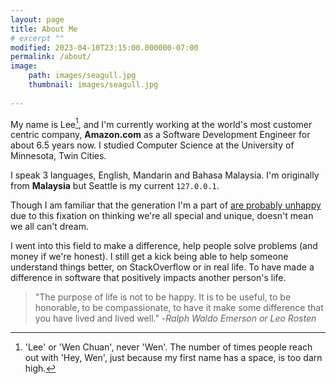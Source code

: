 ```yaml
---
layout: page
title: About Me
# excerpt ""
modified: 2023-04-10T23:15:00.000000-07:00
permalink: /about/
image:
    path: images/seagull.jpg
    thumbnail: images/seagull.jpg
  
---
```


My name is Lee[^1], and I'm currently working at the world's most customer centric company, **Amazon.com** as a Software Development Engineer for about 6.5 years now. I studied Computer Science at the University of Minnesota, Twin Cities. 

I speak 3 languages, English, Mandarin and Bahasa Malaysia. I'm originally from **Malaysia** but Seattle is my current `127.0.0.1`.

Though I am familiar that the generation I'm a part of [are probably unhappy](http://waitbutwhy.com/2013/09/why-generation-y-yuppies-are-unhappy.html) due to this fixation on thinking we're all special and unique, doesn't mean we all can't dream.  

I went into this field to make a difference, help people solve problems (and money if we're honest). I still get a kick being able to help someone understand things better, on StackOverflow or in real life. To have made a difference in software that positively impacts another person's life.

> "The purpose of life is not to be happy. It is to be useful, to be honorable, to be compassionate, to have it make some difference that you have lived and lived well." -*Ralph Waldo Emerson or Leo Rosten*

[^1]: 'Lee' or 'Wen Chuan', never 'Wen'. The number of times people reach out with 'Hey, Wen', just because my first name has a space, is too darn high.